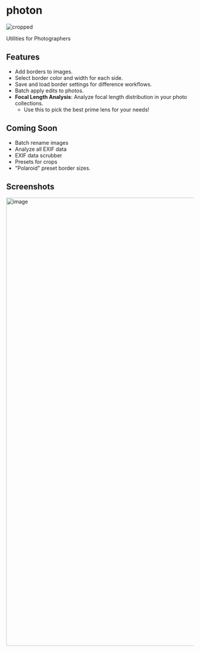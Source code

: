 # photon

![cropped](https://github.com/user-attachments/assets/2d3db094-76fe-4fe4-88e7-0a8f1a8b294f)

Utilities for Photographers

## Features

- Add borders to images.
- Select border color and width for each side.
- Save and load border settings for difference workflows.
- Batch apply edits to photos.
- **Focal Length Analysis**: Analyze focal length distribution in your photo collections.
  - Use this to pick the best prime lens for your needs!

## Coming Soon

- Batch rename images
- Analyze all EXIF data
- EXIF data scrubber
- Presets for crops
- "Polaroid" preset border sizes.

## Screenshots

<img width="1203" alt="image" src="https://github.com/user-attachments/assets/5c5f737c-2125-445e-80a1-8f315108b5f6" />
